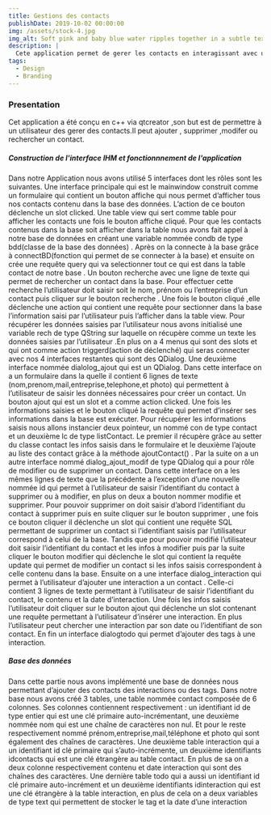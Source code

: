 ```yaml
---
title: Gestions des contacts
publishDate: 2019-10-02 00:00:00
img: /assets/stock-4.jpg
img_alt: Soft pink and baby blue water ripples together in a subtle texture.
description: |
  Cete application permet de gerer les contacts en interagissant avec une base des données
tags:
  - Design
  - Branding
---
```

### Presentation
Cet application a été conçu en c++ via qtcreator ,son but est de permettre à un utilisateur des gerer des contacts.Il peut ajouter , supprimer ,modifer ou rechercher un contact.
##### Construction de l'interface IHM et fonctionnnement de l'application

Dans notre Application nous avons utilisé 5 interfaces dont les rôles sont les suivantes. Une interface principale qui est le mainwindow construit comme un formulaire qui contient un bouton affiche qui nous permet d’afficher tous nos contacts contenu dans la base des données. L’action de ce bouton déclenche un slot clicked.
Une table view qui sert comme table pour afficher les contacts une fois le bouton affiche cliqué.
Pour que les contacts contenus dans la base soit afficher dans la table nous avons fait appel à notre base de données en créant une variable nommée condb de type bdd(classe de la base des données) . Après on la connecte à la base grâce à connectBD(fonction qui permet de se connecter à la base) et ensuite on crée une requête query qui va selectionner tout ce qui est dans la table contact de notre base .
Un bouton recherche avec une ligne de texte qui permet de rechercher un contact dans la base. Pour effectuer cette recherche l’utilisateur doit saisir soit le nom, prénom ou l’entreprise d’un contact puis cliquer sur le bouton recherche . Une fois le bouton cliqué ,elle  déclenche une action qui contient une requête pour sectionner dans la base l’information saisi par l’utilisateur puis l’afficher dans la table view. Pour récupérer les données saisies par l’utilisateur nous avons initialisé une variable rech de type QString sur laquelle on récupère comme un texte les données saisies par l’utilisateur .En plus on a 4 menus qui sont des slots et qui ont comme action triggerd(action de déclenché) qui seras connecter avec nos 4 interfaces restantes qui sont des QDialog.
Une deuxième interface nommée dialolog_ajout qui est un QDialog.
Dans cette interface on a un formulaire dans la quelle il contient 6 lignes de texte (nom,prenom,mail,entreprise,telephone,et photo) qui permettent à l’utilisateur de saisir les données nécessaires pour créer un contact. Un bouton ajout qui est un slot et a comme action clicked. Une fois les informations saisies et le bouton cliqué la requête qui permet d’insérer ses informations dans la base est exécuter. Pour récupérer les informations saisis nous allons instancier deux pointeur, un nommé con de type contact et un deuxième lc de type listContact. Le premier il récupère grâce au setter du classe contact les infos saisis dans le formulaire et le deuxième l’ajoute au liste des contact grâce à la méthode ajoutContact() .
Par la suite on a un autre interface nommé dialog_ajout_modif de type QDialog qui a pour rôle de modifier ou de supprimer un contact. Dans cette interface on a les mêmes lignes de texte que la précédente a l’exception d’une nouvelle nommée id qui permet à l’utilisateur de saisir l’identifiant du contact à supprimer ou à modifier, en plus on deux a bouton nommer modifie et supprimer.
Pour pouvoir supprimer on doit saisir d’abord l’identifiant du contact à supprimer puis en suite cliquer sur le bouton supprimer , une fois ce bouton cliquer il déclenche un slot qui contient une requête SQL permettant de supprimer un contact si l’identifiant saisis par l’utilisateur correspond à celui de la base. Tandis que pour pouvoir modifié l’utilisateur doit saisir l’identifiant du contact et les infos à modifier puis par la suite cliquer le bouton modifier qui déclenche le slot qui contient la requête update qui permet de modifier un contact si les infos saisis correspondent à celle contenu dans la base.
Ensuite on a une interface dialog_interaction qui permet à l’utilisateur d’ajouter une interaction a un contact . Celle-ci contient 3 lignes de texte permettant à l’utilisateur de saisir l’identifiant du contact, le contenu et la date d’interaction.
Une fois les infos saisis l’utilisateur doit cliquer sur le bouton ajout qui déclenche un slot contenant une requête permettant à l’utilisateur d’insérer une interaction. En plus l’utilisateur peut chercher une interaction par son date ou l’identifiant de son contact. 
En fin un interface dialogtodo qui permet d’ajouter des tags à une interaction.
##### Base des données

Dans cette partie nous avons implémenté une base de données nous permettant d’ajouter des contacts des interactions ou des tags.
Dans notre base nous avons créé 3 tables, une table nommée contact composée de 6 colonnes. Ses colonnes contiennent respectivement : un identifiant id de type entier qui est une clé primaire auto-incrémentant, une deuxième nommée nom qui est une chaîne de caractères non nul. Et pour le reste respectivement nommé prénom,entreprise,mail,téléphone et photo qui sont également des chaînes de caractères. Une deuxième table interaction qui a un identifiant id clé primaire qui s’auto-incrémente, un deuxième identifiants idcontacts qui est une clé étrangère au table contact.
En plus de sa on a deux colonne respectivement contenu et date interaction qui sont des chaînes des caractères. Une dernière table todo qui a aussi un identifiant id clé primaire auto-incrément et un deuxième identifiants idinteraction qui est une clé étrangère à la table interaction, en plus de cela on a deux variables de type text qui permettent de stocker le tag et la date d’une interaction


